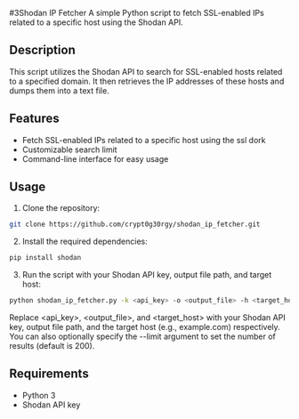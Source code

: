 #3Shodan IP Fetcher
A simple Python script to fetch SSL-enabled IPs related to a specific host using the Shodan API.

## Description
This script utilizes the Shodan API to search for SSL-enabled hosts related to a specified domain. It then retrieves the IP addresses of these hosts and dumps them into a text file.

## Features
- Fetch SSL-enabled IPs related to a specific host using the ssl dork
- Customizable search limit
- Command-line interface for easy usage
## Usage
1. Clone the repository:

```bash
git clone https://github.com/crypt0g30rgy/shodan_ip_fetcher.git
```
2. Install the required dependencies:

```bash
pip install shodan
```
3. Run the script with your Shodan API key, output file path, and target host:

```bash
python shodan_ip_fetcher.py -k <api_key> -o <output_file> -h <target_host> [--limit LIMIT]
```

Replace <api_key>, <output_file>, and <target_host> with your Shodan API key, output file path, and the target host (e.g., example.com) respectively. You can also optionally specify the --limit argument to set the number of results (default is 200).

## Requirements
- Python 3
- Shodan API key

